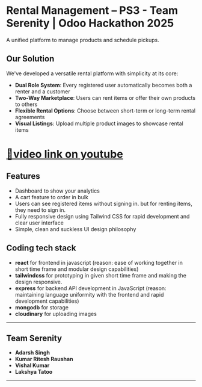 
# Rental Management – PS3 - Team Serenity | Odoo Hackathon 2025

A unified platform to manage products and schedule pickups.

## Our Solution
We've developed a versatile rental platform with simplicity at its core:
- **Dual Role System**: Every registered user automatically becomes both a renter and a customer
- **Two-Way Marketplace**: Users can rent items or offer their own products to others
- **Flexible Rental Options**: Choose between short-term or long-term rental agreements
- **Visual Listings**: Upload multiple product images to showcase rental items

# [🔗video link on youtube](https://youtu.be/Vwah8t_rtvQ)

## Features
- Dashboard to show your analytics
- A cart feature to order in bulk 
- Users can see registered items without signing in. but for renting items, they need to sign in.
- Fully responsive design using Tailwind CSS for rapid development and clear user interface
- Simple, clean and suckless UI design philosophy

## Coding tech stack 
- **react** for frontend in javascript (reason: ease of working together in short time frame and modular design capabilities)
- **tailwindcss** for prototyping in given short time frame and making the design responsive.
- **express** for backend API development in JavaScript (reason: maintaining language uniformity with the frontend and rapid development capabilities)
- **mongodb** for storage
- **cloudinary** for uploading images

---

##  Team Serenity

- **Adarsh Singh**
- **Kumar Ritesh Raushan**
- **Vishal Kumar**
- **Lakshya Tatoo**

---

